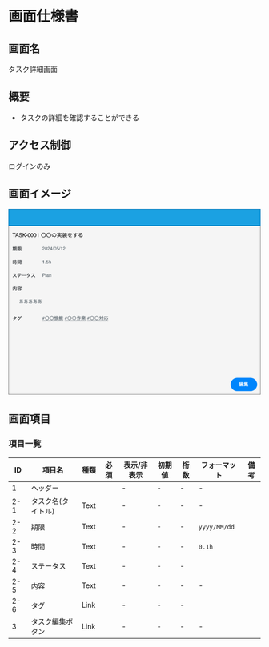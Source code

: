 # 画面仕様書

## 画面名

タスク詳細画面

## 概要

<!-- 何をする・何ができる画面か) -->

- タスクの詳細を確認することができる

## アクセス制御

ログインのみ

## 画面イメージ

![](./assets/task_detail.drawio.png)

## 画面項目

### 項目一覧

| ID  | 項目名             | 種類 | 必須 | 表示/非表示 | 初期値 | 桁数 | フォーマット | 備考 |
| --- | ------------------ | ---- | ---- | ----------- | ------ | ---- | ------------ | ---- |
| 1   | ヘッダー           |      |      | -           | -      | -    | -            |      |
| 2-1 | タスク名(タイトル) | Text |      | -           | -      | -    | -            |      |
| 2-2 | 期限               | Text |      | -           | -      | -    | `yyyy/MM/dd` |      |
| 2-3 | 時間               | Text |      | -           | -      | -    | `0.1h`       |      |
| 2-4 | ステータス         | Text |      | -           | -      | -    |              |      |
| 2-5 | 内容               | Text |      | -           | -      | -    | -            |      |
| 2-6 | タグ               | Link |      | -           | -      | -    |              |      |
| 3   | タスク編集ボタン   | Link |      | -           | -      | -    | -            |      |
